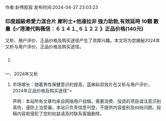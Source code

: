 <p>作者:卦俜胶寂 发布时间:2024-04-27 23:03:23</p>
<h3>印度超級希愛力混合片 犀利士+他達拉非 強力助勃,有效延時 10顆 數量《✅港澳代购薇信：６１４１_６１２２ 》正品价格(140元)</h3>
									<p></p><p>又析、用户评价、正品价格及购买途径产生了浓厚兴趣。本文将为您揭秘2024年又析与用户评价，正品价格及购买途径。</p><ol class=" list--2" style='box-: bord d-color: rgb(255, 255, 255); list-style-image: ; line-: 27px; color: rgb(31, 35, 40); font-: -apple-, , "Segoe UI", "Noto Sans", , Arial, sans-serif, "Apple Color Emoji", "Segoe UI Emoji";'><li><h2 style="box-: bord itial; -left-style: solid; -top-color: ; -right-color: ; --color: ; -left-color: rgb(70, 147, 233); -image: ; -align: ; font-size: 18px; : rgb(245, 245, 245); -: 0.5px; text-: 0em !;"></h2></li></ol><p>一、2024年又析</p><ol style='-: 16px; : 0px 0px 0px 2 : ; list-style-image: ; line-: 27px; color: rgb(31, 35, 40); font-: -apple-, , "Segoe UI", "Noto Sans", , Arial, sans-serif, "Apple Color Emoji", "Segoe UI Emoji"; text-align: ; text-wrap: wrap;' class=" list--2"><li><p>市场增长：随着男性保健意识的提高，蓝蝌蚪双效片在又析与用户评价，2024年正品价格及购买途径"></p>				声明：本站所有文章均来自网络用户投稿，需要消费、投资的项目请注意识别真伪，谨防上当受骗，本站只负责信息刊登，不提供内容鉴别及纠纷问题。投稿内容若侵犯了您的权益请及时联系客服删除。				
